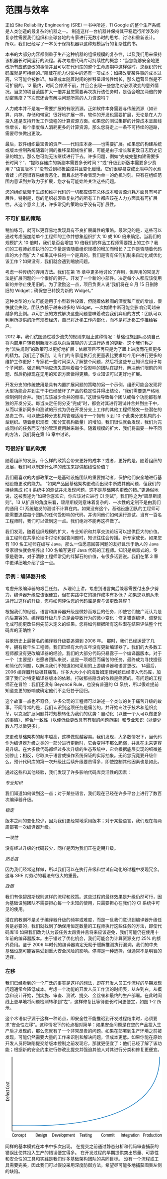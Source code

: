 # 范围与效率

正如 Site Reliability Engineering (SRE) 一书中所述，11 Google 的整个生产系统是人类创造的最复杂的机器之一。 制造这样一台机器并保持其平稳运行所涉及的复杂性需要我们组织和全球各地的专家进行无数小时的思考、讨论和重新设计。 所以，我们已经写了一本关于保持机器以这种规模运行的复杂性的书。

本书的大部分内容都侧重于生产这种机器的组织规模的复杂性，以及我们用来保持该机器长时间运行的流程。再次考虑代码库可持续性的概念：“当您能够安全地更改所有应该更改的事情并且可以在代码库的整个生命周期中这样做时，您组织的代码库就是可持续的。”隐藏在能力讨论中的还有一项成本：如果改变某件事的成本过高，它可能会被推迟。如果成本随着时间的推移呈超线性增长，那么运营显然是不可扩展的。12 最终，时间会停滞不前，并且会出现一些您绝对必须改变的意外情况。当您的项目范围扩大一倍并且您需要再次执行该任务时，是否会增加两倍的劳动密集度？下次您还会有解决问题所需的人力资源吗？

&#x20;人力成本并不是唯一需要扩展的有限资源。正如软件本身需要与传统资源（如计算、内存、存储和带宽）很好地扩展一样，软件的开发也需要扩展，无论是在人力投入还是支持开发工作流程的计算资源方面。如果您的测试集群的计算成本呈超线性增长，每个季度每人消耗更多的计算资源，那么您将走上一条不可持续的道路，需要尽快做出更改。&#x20;

最后，软件组织最宝贵的资产——代码库本身——也需要扩展。如果您的构建系统或版本控制系统随着时间的推移呈超线性扩展，可能是由于增长和更改日志历史记录的增加，那么您可能无法继续进行下去。许多问题，例如“完成完整构建需要多长时间？”、“提取存储库的新副本需要多长时间？”或“升级到新版本需要多少费用？”语言版本？”没有受到积极监控并且变化缓慢。它们很容易变成比喻中的水煮青蛙；问题很容易缓慢恶化，而且永远不会表现为单一的危机时刻。只有在组织范围内意识到并致力于扩展，您才有可能始终关注这些问题。&#x20;

您的组织依赖于生成和维护代码的一切都应该在总体成本和资源消耗方面具有可扩展性。特别是，您的组织必须重复执行的所有工作都应该在人力方面具有可扩展性。从这个意义上说，许多常见的策略似乎没有可扩展性。

### 不可扩展的策略

稍加练习，就可以更容易地发现具有不良扩展属性的策略。最常见的是，这些可以通过考虑强加给单个工程师的工作并想象组织扩大 10 或 100 倍来确定。当我们的规模扩大 10 倍时，我们是否会增加 10 倍我们的样品工程师需要跟上的工作？我们的工程师必须执行的工作量是否随着组织规模的增加而增长？工作是否随着代码库的大小而扩大？如果其中任何一个是真的，我们是否有任何机制来自动化或优化该工作？如果没有，我们就会遇到缩放问题。&#x20;

考虑一种传统的弃用方法。我们在第 15 章中更多地讨论了弃用，但弃用的常见方法是扩展问题的一个很好的例子。开发了一个新的小部件。决定每个人都应该使用新的并停止使用旧的。为了激励这一点，项目负责人说“我们将在 8 月 15 日删除旧的 Widget；确保您已转换为新的 Widget。”&#x20;

这种类型的方法可能适用于小型软件设置，但随着依赖图的深度和广度的增加，很快就会失败。团队依赖于越来越多的 Widget，一次构建中断可能会影响公司越来越多的比例。以可扩展的方式解决这些问题意味着改变我们弃用的方式：团队可以利用所提供的所有规模经济，自己将迁移工作内部化，而不是将迁移工作推给客户。&#x20;

2012 年，我们试图通过减少流失的规则来阻止这种情况：基础设施团队必须自己将内部用户转移到新版本或以向后兼容的方式进行适当的更新。这个我们称之为“流失规则”的政策可以更好地扩展：依赖项目不再只是为了跟上进度而花费更多的精力。我们还了解到，让专门的专家组执行变更量表比要求每个用户进行更多的维护工作更好：专家花一些时间深入了解整个问题，然后将这些专业知识应用于每个子问题。强迫用户响应流失意味着每个受影响的团队在提升、解决他们眼前的问题、然后扔掉现在无用的知识方面做得更糟。专业知识可以更好地扩展。&#x20;

开发分支的传统使用是具有内置扩展问题的策略的另一个示例。组织可能会发现将大型功能合并到主干中已经破坏了产品的稳定性并得出结论，“我们需要更严格地控​​制何时合并。我们应该减少合并的频率。”这很快导致每个团队或每个功能都有单独的开发分支。每当决定任何分支“完成”时，都会对其进行测试并合并到主干中，从而以重新同步和测试的形式为仍在开发分支上工作的其他工程师触发一些潜在的昂贵工作。可以使这种分支机构管理适用于一个拥有 5 到 10 个此类分支机构的小型组织。随着组织规模（和分支机构数量）的增加，我们很快就会发现，我们为完成同样的任务而支付的管理费用越来越多。随着规模的扩大，我们将需要一种不同的方法，我们将在第 16 章中讨论。

### 可很好扩展的政策

随着组织的发展，什么样的政策会带来更好的成本？或者，更好的是，随着组织的发展，我们可以制定什么样的政策来提供超线性价值？&#x20;

我们最喜欢的内部政策之一是基础设施团队的重要推动者，保护他们安全地进行基础设施更改的能力。 “如果产品因基础架构更改而出现中断或其他问题，但我们的持续集成 (CI) 系统中的测试并未发现问题，这不是基础架构更改的错。”更通俗地说，这被表述为“如果你喜欢它，你应该对它进行 CI 测试”，我们称之为“碧昂斯规则”。13 从扩展的角度来看，碧昂斯规则意味着复杂的、一次性的定制不是由我们的通用 CI 系统触发的测试不计算在内。如果没有这个，基础设施团队的工程师可能需要追踪每个团队的任何受影响的代码，并询问他们如何运行测试。当有一百名工程师时，我们可以做到这一点。我们绝对不能再这样做了。&#x20;

我们发现，随着组织规模的扩大，专业知识和共享交流论坛可以提供巨大的价值。当工程师在共享论坛中讨论和回答问题时，知识往往会传播。新专家成长。如果您有 100 名工程师在编写 Java，那么一位愿意回答问题的友好且乐于助人的 Java 专家很快就会培养出 100 名编写更好 Java 代码的工程师。知识是病毒式的，专家是载体，对于清除工程师常见的绊脚石的价值，有很多话要说。我们在第 3 章中更详细地介绍了这一点。

### 示例：编译器升级

考虑升级编译器的艰巨任务。 从理论上讲，考虑到语言向后兼容需要付出多少努力，编译器升级应该很便宜，但在实践中它的操作成本有多低？ 如果您以前从未进行过这样的升级，您将如何评估您的代码库是否与该更改兼容？

根据我们的经验，语言和编译器升级是微妙而艰巨的任务，即使它们被广泛认为是向后兼容的。编译器升级几乎总是会导致行为的微小变化：修复错误编译、调整优化或可能更改任何先前未定义的结果。您将如何根据所有这些潜在结果评估整个代码库的正确性？

谷歌历史上最著名的编译器升级要追溯到 2006 年。 那时，我们已经运营了几年，拥有数千名工程师。我们已经有大约五年没有更新编译器了。我们的大多数工程师都没有更改编译器的经验。我们的大部分代码只暴露于一个编译器版本。对于一个（主要是）志愿者团队来说，这是一项艰巨而痛苦的任务，最终成为寻找捷径和简化的问题，以解决我们不知道如何采用的上游编译器和语言更改。 14最后，2006 编译器升级极其痛苦。许多大大小小的海鲁姆定律问题已经潜入代码库，加深了我们对特定编译器版本的依赖。打破那些隐含的依赖是痛苦的。有问题的工程师正在冒险：我们还没有 Beyoncé Rule，也没有普遍的 CI 系统，所以很难提前知道变更的影响或确定他们不会归咎于回归。

&#x20;这个故事一点也不奇怪。许多公司的工程师可以讲述一个类似的关于痛苦升级的故事。不同寻常的是，我们认识到这项任务是痛苦的，并开始专注于技术和组织变革，以克服扩展问题并将规模转化为我们的优势：自动化（以便一个人可以做更多的事情）、整合/一致性（以便低级更改具有有限的问题范围）和专业知识（以便少数人可以做更多）。&#x20;

您更改基础架构的频率越高，这样做就越容易。我们发现，大多数情况下，当代码作为编译器升级之类的一部分进行更新时，它会变得不那么脆弱，并且在未来更容易升级。在大多数代码都经过多次升级的生态系统中，它会根据底层实现的细微差别停止；相反，它取决于语言或操作系统保证的实际抽象。无论您究竟要升级什么，预计代码库的第一次升级比后续升级要贵得多，即使控制其他因素也是如此。

通过这些和其他经验，我们发现了许多影响代码库灵活性的因素：&#x20;

_专业知识_&#x20;

&#x20;   我们知道如何做到这一点；对于某些语言，我们现在已经在许多平台上进行了数百次编译器升级。&#x20;

_稳定_&#x20;

&#x20;   版本之间的变化较少，因为我们更经常地采用版本；对于某些语言，我们现在每两周部署一次编译器升级。&#x20;

_一致性_&#x20;

&#x20;   没有经过升级的代码较少，同样是因为我们正在定期升级。&#x20;

_熟悉度_&#x20;

&#x20;   因为我们经常这样做，所以我们可以在执行升级和尝试自动化的过程中发现冗余。这与 SRE 对劳动的看法有很大的重叠。&#x20;

_政策_&#x20;

&#x20;   我们有像碧昂斯规则这样的流程和政策。这些过程的最终效果是升级仍然可行，因为基础设施团队不需要担心每一个未知的使用，只需要担心在我们的 CI 系统中可见的使用。&#x20;

潜在的教训不是关于编译器升级的频率或难度，而是一旦我们意识到编译器升级任务是必要的，我们就找到了确保用恒定数量的工程师执行这些任务的方法，即使代码库16 如果我们改为认为该任务太昂贵并且将来应该避免，我们可能仍在使用十年前的编译器版本。由于错过了优化机会，我们可能会为计算资源支付 25% 的额外费用。鉴于 2006 年时代的编译器肯定无助于缓解推测执行漏洞，我们的中央基础设施可能容易受到重大安全风险的影响。停滞是一种选择，但通常不是明智的选择。

### 左移

我们已经看到的一个广泛的事实是这样的想法，即在开发人员工作流程的早期发现问题通常会降低成本。考虑一个功能的开发人员工作流的时间表，从左到右，从概念和设计开始，到实施、审查、测试、提交、金丝雀和最终的生产部署。在此时间线上更早地将问题检测转移到“左”，这样修复比等待更长时间更便宜，如图 1-2 所示。&#x20;

这个术语似乎源于这样一种论点，即安全性不能推迟到开发过程结束时，必须要求“安全性左移”。这种情况下的论点相对简单：如果安全问题是在您的产品投入生产后才发现的，那么您就有了一个非常昂贵的问题。如果在部署到生产环境之前被发现，可能仍然需要大量的工作来识别和解决问题，但成本更低。如果你能在原始开发人员将缺陷提交给版本控制之前发现它，那就更便宜了：他们已经了解了该功能；根据新的安全约束进行修改比提交并强迫其他人对其进行分类和修复更便宜。

![图 1-2。 开发人员工作流程的时间表](../../.gitbook/assets/1-2.png)

同样的基本模式在本书中多次出现。 在提交之前通过静态分析和代码审查捕获的错误比使其投入生产的错误便宜得多。 在开发过程的早期提供突出质量、可靠性和安全性的工具和实践是我们许多基础架构团队的共同目标。 没有一个流程或工具需要完美，因此我们可以假设采用深度防御方法，希望尽可能多地捕获图表左侧的缺陷。

